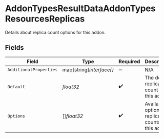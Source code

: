 # AddonTypesResultDataAddonTypesResourcesReplicas

Details about replica count options for this addon.


## Fields

| Field                                                | Type                                                 | Required                                             | Description                                          | Example                                              |
| ---------------------------------------------------- | ---------------------------------------------------- | ---------------------------------------------------- | ---------------------------------------------------- | ---------------------------------------------------- |
| `AdditionalProperties`                               | map[string]*interface{}*                             | :heavy_minus_sign:                                   | N/A                                                  |                                                      |
| `Default`                                            | *float32*                                            | :heavy_check_mark:                                   | The default replica count for this addon.            | 1                                                    |
| `Options`                                            | []*float32*                                          | :heavy_check_mark:                                   | Available options for replica counts for this addon. | 1                                                    |